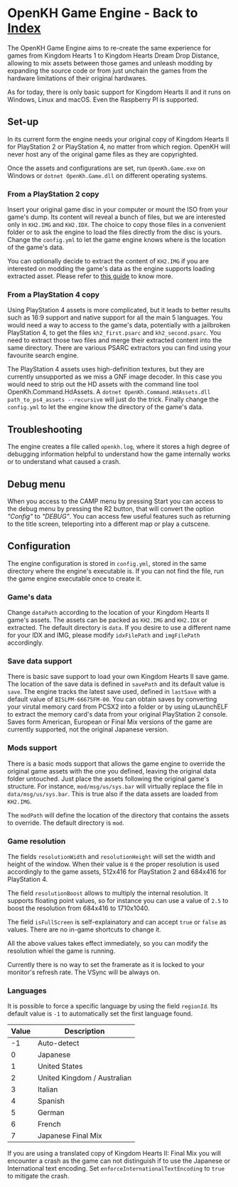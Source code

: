 # OpenKH Game Engine - Back to [Index](../index.md)

The OpenKH Game Engine aims to re-create the same experience for games from Kingdom Hearts 1 to Kingdom Hearts Dream Drop Distance, allowing to mix assets between those games and unleash modding by expanding the source code or from just unchain the games from the hardware limitations of their original hardwares.

As for today, there is only basic support for Kingdom Hearts II and it runs on Windows, Linux and macOS. Even the Raspberry PI is supported.

## Set-up

In its current form the engine needs your original copy of Kingdom Hearts II for PlayStation 2 or PlayStation 4, no matter from which region. OpenKH will never host any of the original game files as they are copyrighted.

Once the assets and configurations are set, run `OpenKh.Game.exe` on Windows or `dotnet OpenKh.Game.dll` on different operating systems.

### From a PlayStation 2 copy

Insert your original game disc in your computer or mount the ISO from your game's dump. Its content will reveal a bunch of files, but we are interested only in `KH2.IMG` and `KH2.IDX`. The choice to copy those files in a convenient folder or to ask the engine to load the files directly from the disc is yours. Change the `config.yml` to let the game engine knows where is the location of the game's data.

You can optionally decide to extract the content of `KH2.IMG` if you are interested on modding the game's data as the engine supports loading extracted asset. Please refer to [this guide](../tool/CLI.IdxImg/index.md) to know more.

### From a PlayStation 4 copy

Using PlayStation 4 assets is more complicated, but it leads to better results such as 16:9 support and native support for all the main 5 languages. You would need a way to access to the game's data, potentially with a jailbroken PlayStation 4, to get the files `kh2_first.psarc` and `kh2_second.psarc`. You need to extract those two files and merge their extracted content into the same directory. There are various PSARC extractors you can find using your favourite search engine.

The PlayStation 4 assets uses high-definition textures, but they are currently unsupported as we miss a GNF image decoder. In this case you would need to strip out the HD assets with the command line tool OpenKh.Command.HdAssets. A `dotnet OpenKh.Command.HdAssets.dll path_to_ps4_assets --recursive` will just do the trick. Finally change the `config.yml` to let the engine know the directory of the game's data.

## Troubleshooting

The engine creates a file called `openkh.log`, where it stores a high degree of debugging information helpful to understand how the game internally works or to understand what caused a crash.

## Debug menu

When you access to the CAMP menu by pressing Start you can access to the debug menu by pressing the R2 button, that will convert the option _"Config"_ to _"DEBUG"_. You can access few useful features such as returning to the title screen, teleporting into a different map or play a cutscene.

## Configuration

The engine configuration is stored in `config.yml`, stored in the same directory where the engine's executable is. If you can not find the file, run the game engine executable once to create it.

### Game's data

Change `dataPath` according to the location of your Kingdom Hearts II game's assets. The assets can be packed as `KH2.IMG` and `KH2.IDX` or extracted. The default directory is `data`. If you desire to use a different name for your IDX and IMG, please modify `idxFilePath` and `imgFilePath` accordingly.

### Save data support

There is basic save support to load your own Kingdom Hearts II save game. The location of the save data is defined in `savePath` and its default value is `save`. The engine tracks the latest save used, defined in `lastSave` with a default value of `BISLPM-66675FM-00`. You can obtain saves by converting your virutal memory card from PCSX2 into a folder or by using uLaunchELF to extract the memory card's data from your original PlayStation 2 console. Saves form American, European or Final Mix versions of the game are currently supported, not the original Japanese version.

### Mods support

There is a basic mods support that allows the game engine to override the original game assets with the one you defined, leaving the original data folder untouched. Just place the assets following the original game's structure. For instance, `mod/msg/us/sys.bar` will virtually replace the file in `data/msg/us/sys.bar`. This is true also if the data assets are loaded from `KH2.IMG`.

The `modPath` will define the location of the directory that contains the assets to override. The default directory is `mod`.

### Game resolution

The fields `resolutionWidth` and `resolutionHeight` will set the width and height of the window. When their value is `0` the proper resolution is used accordingly to the game assets, 512x416 for PlayStation 2 and 684x416 for PlayStation 4.

The field `resolutionBoost` allows to multiply the internal resolution. It supports floating point values, so for instance you can use a value of `2.5` to boost the resolution from 684x416 to 1710x1040.

The field `isFullScreen` is self-explainatory and can accept `true` or `false` as values. There are no in-game shortcuts to change it.

All the above values takes effect immediately, so you can modify the resolution whiel the game is running.

Currently there is no way to set the framerate as it is locked to your monitor's refresh rate. The VSync will be always on.

### Languages

It is possible to force a specific language by using the field `regionId`. Its default value is `-1` to automatically set the first language found.

| Value | Description
|-------|------------
| -1    | Auto-detect
| 0     | Japanese
| 1     | United States
| 2     | United Kingdom / Australian
| 3     | Italian
| 4     | Spanish
| 5     | German
| 6     | French
| 7     | Japanese Final Mix

If you are using a translated copy of Kingdom Hearts II: Final Mix you will encounter a crash as the game can not distinguish if to use the Japanese or International text encoding. Set `enforceInternationalTextEncoding` to `true` to mitigate the crash.
